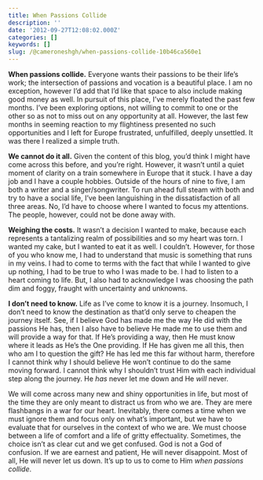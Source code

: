 ```yaml
---
title: When Passions Collide
description: ''
date: '2012-09-27T12:08:02.000Z'
categories: []
keywords: []
slug: /@cameroneshgh/when-passions-collide-10b46ca560e1
---
```


**When passions collide.** Everyone wants their passions to be their life’s work; the intersection of passions and vocation is a beautiful place. I am no exception, however I’d add that I’d like that space to also include making good money as well. In pursuit of this place, I’ve merely floated the past few months. I’ve been exploring options, not willing to commit to one or the other so as not to miss out on any opportunity at all. However, the last few months in seeming reaction to my flightiness presented no such opportunities and I left for Europe frustrated, unfulfilled, deeply unsettled. It was there I realized a simple truth.

**We cannot do it all.** Given the content of this blog, you’d think I might have come across this before, and you’re right. However, it wasn’t until a quiet moment of clarity on a train somewhere in Europe that it stuck. I have a day job and I have a couple hobbies. Outside of the hours of nine to five, I am both a writer and a singer/songwriter. To run ahead full steam with both and try to have a social life, I’ve been languishing in the dissatisfaction of all three areas. No, I’d have to choose where I wanted to focus my attentions. The people, however, could not be done away with.

**Weighing the costs.** It wasn’t a decision I wanted to make, because each represents a tantalizing realm of possibilities and so my heart was torn. I wanted my cake, but I wanted to eat it as well. I couldn’t. However, for those of you who know me, I had to understand that music is something that runs in my veins. I had to come to terms with the fact that while I wanted to give up nothing, I had to be true to who I was made to be. I had to listen to a heart coming to life. But, I also had to acknowledge I was choosing the path dim and foggy, fraught with uncertainty and unknowns.

**I don’t need to know.** Life as I’ve come to know it is a journey. Insomuch, I don’t need to know the destination as that’d only serve to cheapen the journey itself. See, if I believe God has made me the way He did with the passions He has, then I also have to believe He made me to use them and will provide a way for that. If He’s providing a way, then He must know where it leads as He’s the One providing. If He has given me all this, then who am I to question the gift? He has led me this far without harm, therefore I cannot think why I should believe He won’t continue to do the same moving forward. I cannot think why I shouldn’t trust Him with each individual step along the journey. He _has_ never let me down and He _will_ never.

We will come across many new and shiny opportunities in life, but most of the time they are only meant to distract us from who we are. They are mere flashbangs in a war for our heart. Inevitably, there comes a time when we must ignore them and focus only on what’s important, but we have to evaluate that for ourselves in the context of who we are. We must choose between a life of comfort and a life of gritty effectuality. Sometimes, the choice isn’t as clear cut and we get confused. God is not a God of confusion. If we are earnest and patient, He will never disappoint. Most of all, He will never let us down. It’s up to us to come to Him _when passions collide_.